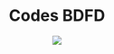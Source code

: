 <div align="center">
<h1> Codes BDFD</h1>
<a href="https://discord.gg/twc8uw8v9M">
<img src="https://discord.com/api/guilds/685905665557921997/embed.png">
</a>
</div>
